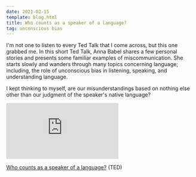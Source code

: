 ```yaml
---
date: 2021-02-15
template: blog.html
title: Who counts as a speaker of a language?
tag: unconscious bias
---
```


I'm not one to listen to every Ted Talk that I come across, but this one grabbed me. In this short Ted Talk, Anna Babel shares a few personal stories and presents some familiar examples of miscommunication. She starts slowly and wanders through many topics concerning language; including, the role of unconscious bias in listening, speaking, and understanding language.

I kept thinking to myself, are our misunderstandings based on nothing else other than our judgment of the speaker's native language?

<div class="aspect-ratio aspect-ratio--16-9">
  <iframe class="aspect-ratio--content" src="https://embed.ted.com/talks/anna_babel_who_counts_as_a_speaker_of_a_language_dec_2020" title="Who counts as a speaker of a language?" frameborder="0" allow="accelerometer; autoplay; clipboard-write; encrypted-media; gyroscope; picture-in-picture" allowfullscreen></iframe>
</div>

[Who counts as a speaker of a language?](https://share.ted.com/talks/anna_babel_who_counts_as_a_speaker_of_a_language_dec_2020) (TED)
